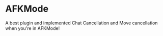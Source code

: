 # AFKMode
A best plugin and implemented Chat Cancellation and Move cancellation when you're in AFKMode!
